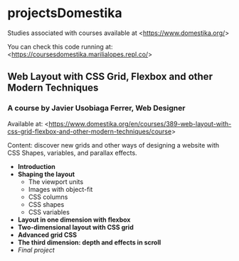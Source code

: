 # projectsDomestika
Studies associated with courses available at &lt;https://www.domestika.org/&gt;

You can check this code running at: &lt;https://coursesdomestika.marilialopes.repl.co/&gt; 

## Web Layout with CSS Grid, Flexbox and other Modern Techniques
### A course by Javier Usobiaga Ferrer, Web Designer
Available at: &lt;https://www.domestika.org/en/courses/389-web-layout-with-css-grid-flexbox-and-other-modern-techniques/course&gt;

Content: discover new grids and other ways of designing a website with CSS Shapes, variables, and parallax effects. 
* __Introduction__
* __Shaping the layout__
  * The viewport units
  * Images with object-fit
  * CSS columns
  * CSS shapes
  * CSS variables
* __Layout in one dimension with flexbox__
* __Two-dimensional layout with CSS grid__
* __Advanced grid CSS__
* __The third dimension: depth and effects in scroll__
* _Final project_
